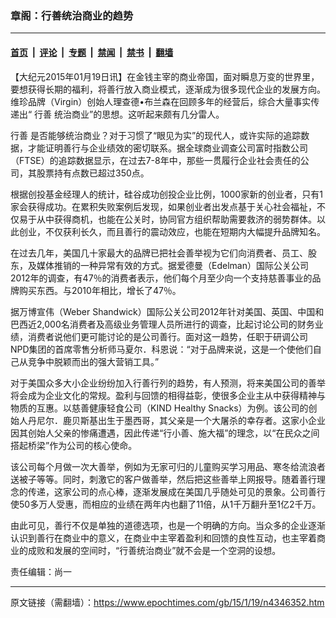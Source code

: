 ### 章阁：行善统治商业的趋势

---

#### [首页](../../../..?n4346352) &nbsp;|&nbsp; [评论](../../../../../epoch-comment?n4346352) &nbsp;|&nbsp; [专题](../../../../../epoch-special?n4346352) &nbsp;|&nbsp; [禁闻](../../../../../epoch-news?n4346352) &nbsp;|&nbsp; [禁书](../../../../../books?n4346352) &nbsp;|&nbsp; [翻墙](https://github.com/gfw-breaker/nogfw/blob/master/README.md?n4346352)


<div class="post_content" id="artbody" itemprop="articleBody">
 <!-- article content begin -->
 <p>
  【大纪元2015年01月19日讯】在金钱主宰的商业帝国，面对瞬息万变的世界里，要想获得长期的福利，将善行放入商业模式，逐渐成为很多现代企业的发展方向。维珍品牌（Virgin）创始人理查德•布兰森在回顾多年的经营后，综合大量事实传递出“
  <ok href="https://www.epochtimes.com/gb/tag/%E8%A1%8C%E5%96%84.html">
   行善
  </ok>
  统治商业”的思想。这听起来颇有几分雷人。
 </p>
 <p>
  <ok href="https://www.epochtimes.com/gb/tag/%E8%A1%8C%E5%96%84.html">
   行善
  </ok>
  是否能够统治商业？对于习惯了“眼见为实”的现代人，或许实际的追踪数据，才能证明善行与企业绩效的密切联系。据全球商业调查公司富时指数公司（FTSE）的追踪数据显示，在过去7-8年中，那些一贯履行企业社会责任的公司，其股票持有点数已超过350点。
 </p>
 <p>
  根据创投基金经理人的统计，硅谷成功创投企业比例，1000家新的创业者，只有1家会获得成功。在累积失败案例后发现，如果创业者出发点基于关心社会福祉，不仅易于从中获得商机，也能在公关时，协同官方组织帮助需要救济的弱势群体。以此创业，不仅获利长久，而且善行的震动效应，也能在短期内大幅提升品牌知名。
 </p>
 <p>
  在过去几年，美国几十家最大的品牌已把社会善举视为它们向消费者、员工、股东，及媒体推销的一种异常有效的方式。据爱德曼（Edelman）国际公关公司2012年的调查，有47％的消费者表示，他们每个月至少向一个支持慈善事业的品牌购买东西。与2010年相比，增长了47％。
 </p>
 <p>
  据万博宣伟（Weber Shandwick）国际公关公司2012年针对美国、英国、中国和巴西近2,000名消费者及高级业务管理人员所进行的调查，比起讨论公司的财务业绩，消费者说他们更可能讨论的是公司善行。面对这一趋势，任职于研调公司NPD集团的首席零售分析师马夏尔．科恩说：“对于品牌来说，这是一个使他们自己从竞争中脱颖而出的强大营销工具。”
 </p>
 <p>
  对于美国众多大小企业纷纷加入行善行列的趋势，有人预测，将来美国公司的善举将会成为企业文化的常规。盈利与回馈的相得益彰，使很多企业主从中获得精神与物质的互惠。以慈善健康轻食公司（KIND Healthy Snacks）为例。该公司的创始人丹尼尔．鹿贝斯基出生于墨西哥，其父亲是一个大屠杀的幸存者。这家小企业因其创始人父亲的惨痛遭遇，因此传递“行小善、施大福”的理念，以“在民众之间搭起桥梁”作为公司的核心使命。
 </p>
 <p>
  该公司每个月做一次大善举，例如为无家可归的儿童购买学习用品、寒冬给流浪者送被子等等。同时，刺激它的客户做善举，然后把这些善举上网报导。随着善行理念的传递，这家公司的点心棒，逐渐发展成在美国几乎随处可见的景象。公司善行使50多万人受惠，而相应的业绩在两年内也翻了11倍，从1千万翻升至1亿2千万。
 </p>
 <p>
  由此可见，善行不仅是单独的道德选项，也是一个明确的方向。当众多的企业逐渐认识到善行在商业中的意义，在商业中主宰着盈利和回馈的良性互动，也主宰着商业的成败和发展的空间时，“行善统治商业”就不会是一个空洞的设想。
 </p>
 <p>
  责任编辑：尚一
 </p>
 <!-- article content end -->
 <div id="below_article_ad">
 </div>
</div>


---

原文链接（需翻墙）：https://www.epochtimes.com/gb/15/1/19/n4346352.htm